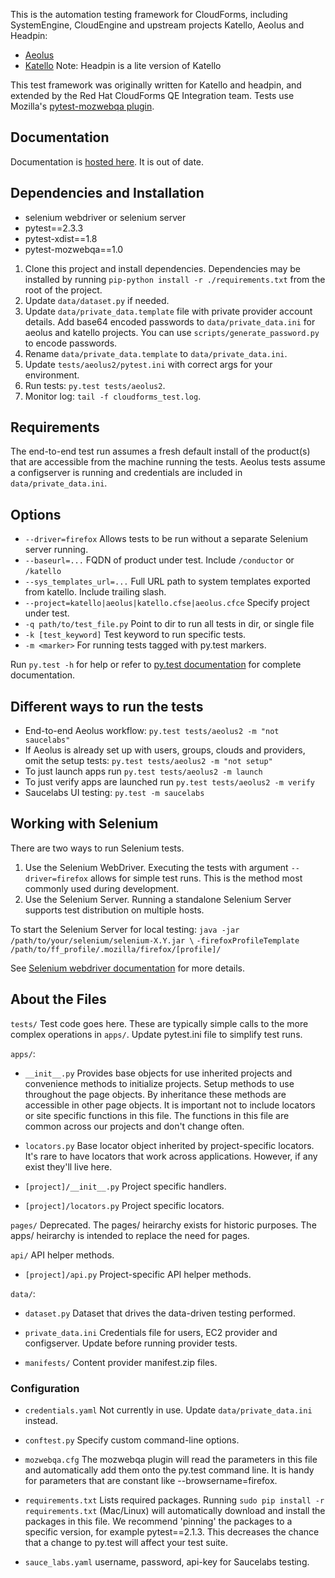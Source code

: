 This is the automation testing framework for CloudForms, including SystemEngine, CloudEngine and upstream projects Katello, Aeolus and Headpin:  

* [Aeolus](http://aeolusproject.org/)
* [Katello](http://katello.org) Note: Headpin is a lite version of Katello

This test framework was originally written for Katello and headpin, and extended by the Red Hat CloudForms QE Integration team. Tests use Mozilla's [pytest-mozwebqa plugin](https://github.com/davehunt/pytest-mozwebqa).

## Documentation
Documentation is [hosted here](http://eanxgeek.github.com/katello_challenge/index.html). It is out of date.

## Dependencies and Installation
* selenium webdriver or selenium server
* pytest==2.3.3
* pytest-xdist==1.8
* pytest-mozwebqa==1.0

1. Clone this project and install dependencies. Dependencies may be installed by running `pip-python install -r ./requirements.txt` from the root of the project.
2. Update `data/dataset.py` if needed.
3. Update `data/private_data.template` file with private provider account details. Add base64 encoded passwords to `data/private_data.ini` for aeolus and katello projects. You can use `scripts/generate_password.py` to encode passwords.
4. Rename `data/private_data.template` to `data/private_data.ini`.
5. Update `tests/aeolus2/pytest.ini` with correct args for your environment.
6. Run tests: `py.test tests/aeolus2`.
7. Monitor log: `tail -f cloudforms_test.log`.

## Requirements
The end-to-end test run assumes a fresh default install of the product(s) that are accessible from the machine running the tests. Aeolus tests assume a configserver is running and credentials are included in `data/private_data.ini`.

## Options
* `--driver=firefox` Allows tests to be run without a separate Selenium server running.
* `--baseurl=...` FQDN of product under test. Include `/conductor` or `/katello`
* `--sys_templates_url=...` Full URL path to system templates exported from katello. Include trailing slash.
* `--project=katello|aeolus|katello.cfse|aeolus.cfce` Specify project under test.
* `-q path/to/test_file.py` Point to dir to run all tests in dir, or single file
* `-k [test_keyword]` Test keyword to run specific tests.
* `-m <marker>` For running tests tagged with py.test markers.

Run `py.test -h` for help or refer to [py.test documentation](http://pytest.org/) for complete documentation.

## Different ways to run the tests
* End-to-end Aeolus workflow: `py.test tests/aeolus2 -m "not saucelabs"`
* If Aeolus is already set up with users, groups, clouds and providers, omit the setup tests: `py.test tests/aeolus2 -m "not setup"`
* To just launch apps run `py.test tests/aeolus2 -m launch`
* To just verify apps are launched run `py.test tests/aeolus2 -m verify`
* Saucelabs UI testing: `py.test -m saucelabs`


## Working with Selenium
There are two ways to run Selenium tests.

1. Use the Selenium WebDriver. Executing the tests with argument `--driver=firefox` allows for simple test runs. This is the method most commonly used during development.
2. Use the Selenium Server. Running a standalone Selenium Server supports test distribution on multiple hosts.

To start the Selenium Server for local testing:
`java -jar /path/to/your/selenium/selenium-X.Y.jar \`
`-firefoxProfileTemplate /path/to/ff_profile/.mozilla/firefox/[profile]/`

See [Selenium webdriver documentation](http://seleniumhq.org/docs/03_webdriver.html) for more details.

## About the Files
`tests/` Test code goes here. These are typically simple calls to the more complex operations in `apps/`. Update pytest.ini file to simplify test runs.

`apps/`:
* `__init__.py` Provides base objects for use inherited projects and convenience methods to initialize projects.  Setup methods to use throughout the page objects. By inheritance these methods are accessible in other page objects. It is important not to include locators or site specific functions in this file.  The functions in this file are common across our projects and don't change often.

* `locators.py` Base locator object inherited by project-specific locators.  It's rare to have locators that work across applications.  However, if any exist they'll live here.

* `[project]/__init__.py` Project specific handlers.

* `[project]/locators.py` Project specific locators.

`pages/` Deprecated.  The pages/ heirarchy exists for historic purposes.  The apps/ heirarchy is intended to replace the need for pages.

`api/` API helper methods.

* `[project]/api.py` Project-specific API helper methods.

`data/`:
* `dataset.py` Dataset that drives the data-driven testing performed.

* `private_data.ini` Credentials file for users, EC2 provider and configserver. Update before running provider tests.

* `manifests/` Content provider manifest.zip files.

### Configuration
* `credentials.yaml` Not currently in use. Update `data/private_data.ini` instead.

* `conftest.py` Specify custom command-line options.

* `mozwebqa.cfg` The mozwebqa plugin will read the parameters in this file and automatically add them onto the py.test command line. It is handy for parameters that are constant like --browsername=firefox.

* `requirements.txt` Lists required packages. Running `sudo pip install -r requirements.txt` (Mac/Linux) will automatically download and install the packages in this file. We recommend 'pinning' the packages to a specific version, for example pytest==2.1.3. This decreases the chance that a change to py.test will affect your test suite.

* `sauce_labs.yaml` username, password, api-key for Saucelabs testing.

